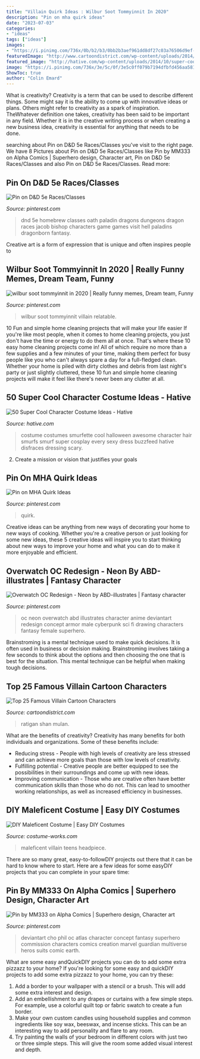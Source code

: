 ```yaml
---
title: "Villain Quirk Ideas : Wilbur Soot Tommyinnit In 2020"
description: "Pin on mha quirk ideas"
date: "2023-07-03"
categories:
- "ideas"
tags: ["ideas"]
images:
- "https://i.pinimg.com/736x/0b/b2/b3/0bb2b3aef961dd8df27c03a76506d9ef--dnd-classes-tabletop-games.jpg"
featuredImage: "http://www.cartoondistrict.com/wp-content/uploads/2014/09/famous-villain-cartoon-charcters19-300x184.jpg"
featured_image: "http://hative.com/wp-content/uploads/2014/10/super-cool-costume-ideas/33-smurfette-costume.jpg"
image: "https://i.pinimg.com/736x/3e/5c/0f/3e5c0ff079b7194dfbfd456aa5814f83--drawing-stuff-pose-reference.jpg"
ShowToc: true
author: "Colin Emard"
---
```



What is creativity?
Creativity is a term that can be used to describe different things. Some might say it is the ability to come up with innovative ideas or plans. Others might refer to creativity as a spark of inspiration. TheWhatever definition one takes, creativity has been said to be important in any field. Whether it is in the creative writing process or when creating a new business idea, creativity is essential for anything that needs to be done.

	

		
searching about Pin on D&amp;D 5e Races/Classes you've visit to the right page. We have 8 Pictures about Pin on D&amp;D 5e Races/Classes like Pin by MM333 on Alpha Comics | Superhero design, Character art, Pin on D&amp;D 5e Races/Classes and also Pin on D&amp;D 5e Races/Classes. Read more:
		
    
## Pin On D&amp;D 5e Races/Classes

<img loading=lazy src="https://i.pinimg.com/736x/0b/b2/b3/0bb2b3aef961dd8df27c03a76506d9ef--dnd-classes-tabletop-games.jpg" onerror="this.onerror=null;this.src='https://tse4.mm.bing.net/th?id=OIP.2EQvM0Ys6e1wpxMPf5xfPAHaKe&amp;pid=15.1';" alt="Pin on D&amp;D 5e Races/Classes">

_Source: pinterest.com_

>dnd 5e homebrew classes oath paladin dragons dungeons dragon races jacob bishop characters game games visit hell paladins dragonborn fantasy. 

	

Creative art is a form of expression that is unique and often inspires people to

    
## Wilbur Soot Tommyinnit In 2020 | Really Funny Memes, Dream Team, Funny

<img loading=lazy src="https://i.pinimg.com/736x/a4/16/63/a41663b88f448da5e19b75c544f252bd.jpg" onerror="this.onerror=null;this.src='https://tse1.mm.bing.net/th?id=OIP.K23llvKiSLJmSLGiz3wKLQHaKU&amp;pid=15.1';" alt="wilbur soot tommyinnit in 2020 | Really funny memes, Dream team, Funny">

_Source: pinterest.com_

>wilbur soot tommyinnit villain relatable. 

	

10 Fun and simple home cleaning projects that will make your life easier
If you're like most people, when it comes to home cleaning projects, you just don't have the time or energy to do them all at once. That's where these 10 easy home cleaning projects come in! All of which require no more than a few supplies and a few minutes of your time, making them perfect for busy people like you who can't always spare a day for a full-fledged clean. Whether your home is piled with dirty clothes and debris from last night's party or just slightly cluttered, these 10 fun and simple home cleaning projects will make it feel like there's never been any clutter at all.

    
## 50 Super Cool Character Costume Ideas - Hative

<img loading=lazy src="http://hative.com/wp-content/uploads/2014/10/super-cool-costume-ideas/33-smurfette-costume.jpg" onerror="this.onerror=null;this.src='https://tse2.mm.bing.net/th?id=OIP.cEExjpPPCuDd2QGurNYOwQHaLH&amp;pid=15.1';" alt="50 Super Cool Character Costume Ideas - Hative">

_Source: hative.com_

>costume costumes smurfette cool halloween awesome character hair smurfs smurf super cosplay every sexy dress buzzfeed hative disfraces dressing scary. 

	

2. Create a mission or vision that justifies your goals

    
## Pin On MHA Quirk Ideas

<img loading=lazy src="https://i.pinimg.com/736x/83/ab/01/83ab01d0300b5a83dc22114d8ba5feef.jpg" onerror="this.onerror=null;this.src='https://tse2.mm.bing.net/th?id=OIP.bjy9hjUNBjO4YUC4hQAUrQHaLH&amp;pid=15.1';" alt="Pin on MHA Quirk Ideas">

_Source: pinterest.com_

>quirk. 

	

Creative ideas can be anything from new ways of decorating your home to new ways of cooking. Whether you're a creative person or just looking for some new ideas, these 5 creative ideas will inspire you to start thinking about new ways to improve your home and what you can do to make it more enjoyable and efficient.

    
## Overwatch OC Redesign - Neon By ABD-illustrates | Fantasy Character

<img loading=lazy src="https://i.pinimg.com/736x/3e/5c/0f/3e5c0ff079b7194dfbfd456aa5814f83--drawing-stuff-pose-reference.jpg" onerror="this.onerror=null;this.src='https://tse1.mm.bing.net/th?id=OIP.ARDBLhiHirWGvbVn_LKJIAHaLi&amp;pid=15.1';" alt="Overwatch OC Redesign - Neon by ABD-illustrates | Fantasy character">

_Source: pinterest.com_

>oc neon overwatch abd illustrates character anime deviantart redesign concept armor male cyberpunk sci fi drawing characters fantasy female superhero. 

	

Brainstroming is a mental technique used to make quick decisions. It is often used in business or decision making. Brainstroming involves taking a few seconds to think about the options and then choosing the one that is best for the situation. This mental technique can be helpful when making tough decisions.

    
## Top 25 Famous Villain Cartoon Characters

<img loading=lazy src="http://www.cartoondistrict.com/wp-content/uploads/2014/09/famous-villain-cartoon-charcters19-300x184.jpg" onerror="this.onerror=null;this.src='https://tse4.mm.bing.net/th?id=OIP.ywTegciV8V86nxCjGmroYwAAAA&amp;pid=15.1';" alt="Top 25 Famous Villain Cartoon Characters">

_Source: cartoondistrict.com_

>ratigan shan mulan. 

	

What are the benefits of creativity?
Creativity has many benefits for both individuals and organizations. Some of these benefits include: 
- Reducing stress - People with high levels of creativity are less stressed and can achieve more goals than those with low levels of creativity. 
- Fulfilling potential - Creative people are better equipped to see the possibilities in their surroundings and come up with new ideas. 
- Improving communication - Those who are creative often have better communication skills than those who do not. This can lead to smoother working relationships, as well as increased efficiency in businesses.

    
## DIY Maleficent Costume | Easy DIY Costumes

<img loading=lazy src="https://photos.costume-works.com/full/maleficent3.jpg" onerror="this.onerror=null;this.src='https://tse2.mm.bing.net/th?id=OIP.RAZ4HQxZ2O9zicUXCXBs5gHaOk&amp;pid=15.1';" alt="DIY Maleficent Costume | Easy DIY Costumes">

_Source: costume-works.com_

>maleficent villain teens headpiece. 

	

There are so many great, easy-to-followDIY projects out there that it can be hard to know where to start. Here are a few ideas for some easyDIY projects that you can complete in your spare time: 

    
## Pin By MM333 On Alpha Comics | Superhero Design, Character Art

<img loading=lazy src="https://i.pinimg.com/736x/5e/cf/fe/5ecffeb1ff86d2e2c5b8aff9d690da9d.jpg" onerror="this.onerror=null;this.src='https://tse3.mm.bing.net/th?id=OIP.SzhR_GD3mV3RezNFLVigRgHaLc&amp;pid=15.1';" alt="Pin by MM333 on Alpha Comics | Superhero design, Character art">

_Source: pinterest.com_

>deviantart cho phil oc atlas character concept fantasy superhero commission characters comics creation marvel guardian multiverse heros suits comic earth. 

	

What are some easy andQuickDIY projects you can do to add some extra pizzazz to your home?
If you're looking for some easy and quickDIY projects to add some extra pizzazz to your home, you can try these:
1. Add a border to your wallpaper with a stencil or a brush. This will add some extra interest and design.
2. Add an embellishment to any drapes or curtains with a few simple steps. For example, use a colorful quilt top or fabric swatch to create a fun border.
3. Make your own custom candles using household supplies and common ingredients like soy wax, beeswax, and incense sticks. This can be an interesting way to add personality and flare to any room.
4. Try painting the walls of your bedroom in different colors with just two or three simple steps. This will give the room some added visual interest and depth.

